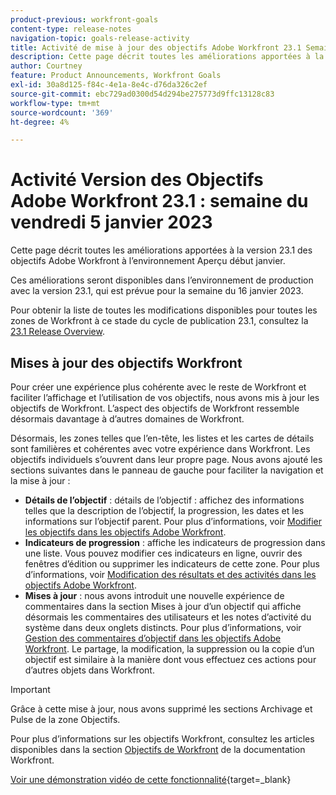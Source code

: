 ```yaml
---
product-previous: workfront-goals
content-type: release-notes
navigation-topic: goals-release-activity
title: Activité de mise à jour des objectifs Adobe Workfront 23.1 Semaine du 5 décembre 2023
description: Cette page décrit toutes les améliorations apportées à la version 23.1 des objectifs Adobe Workfront dans l’environnement Aperçu. Ces améliorations seront disponibles dans l’environnement de production au cours de la semaine du 16 janvier 2023.
author: Courtney
feature: Product Announcements, Workfront Goals
exl-id: 30a8d125-f84c-4e1a-8e4c-d76da326c2ef
source-git-commit: ebc729ad0300d54d294be275773d9ffc13128c83
workflow-type: tm+mt
source-wordcount: '369'
ht-degree: 4%

---
```


# Activité Version des Objectifs Adobe Workfront 23.1 : semaine du vendredi 5 janvier 2023

Cette page décrit toutes les améliorations apportées à la version 23.1 des objectifs Adobe Workfront à l’environnement Aperçu début janvier.

Ces améliorations seront disponibles dans l’environnement de production avec la version 23.1, qui est prévue pour la semaine du 16 janvier 2023.

<!-- For a list of all changes available for Workfront Goals at this point in the 21.2 release cycle, see [Adobe Workfront Goals with the 21.2 release](../../../../product-announcements/product-releases/goals-release-activity/goals-21.2-release/goals-release-21-2.md). -->

Pour obtenir la liste de toutes les modifications disponibles pour toutes les zones de Workfront à ce stade du cycle de publication 23.1, consultez la [23.1 Release Overview](/help/quicksilver/product-announcements/product-releases/23.1-release-activity/23-1-release-overview.md).

## Mises à jour des objectifs Workfront

Pour créer une expérience plus cohérente avec le reste de Workfront et faciliter l’affichage et l’utilisation de vos objectifs, nous avons mis à jour les objectifs de Workfront. L’aspect des objectifs de Workfront ressemble désormais davantage à d’autres domaines de Workfront.

Désormais, les zones telles que l’en-tête, les listes et les cartes de détails sont familières et cohérentes avec votre expérience dans Workfront.
Les objectifs individuels s’ouvrent dans leur propre page. Nous avons ajouté les sections suivantes dans le panneau de gauche pour faciliter la navigation et la mise à jour :

* **Détails de l’objectif** : détails de l’objectif : affichez des informations telles que la description de l’objectif, la progression, les dates et les informations sur l’objectif parent. Pour plus d’informations, voir [Modifier les objectifs dans les objectifs Adobe Workfront](/help/quicksilver/workfront-goals/goal-management/edit-goals.md).
* **Indicateurs de progression** : affiche les indicateurs de progression dans une liste. Vous pouvez modifier ces indicateurs en ligne, ouvrir des fenêtres d’édition ou supprimer les indicateurs de cette zone. Pour plus d’informations, voir [Modification des résultats et des activités dans les objectifs Adobe Workfront](/help/quicksilver/workfront-goals/results-and-activities/edit-results-and-activities.md).
* **Mises à jour** : nous avons introduit une nouvelle expérience de commentaires dans la section Mises à jour d’un objectif qui affiche désormais les commentaires des utilisateurs et les notes d’activité du système dans deux onglets distincts. Pour plus d’informations, voir [Gestion des commentaires d’objectif dans les objectifs Adobe Workfront](/help/quicksilver/workfront-goals/goal-management/manage-goal-comments.md).
Le partage, la modification, la suppression ou la copie d’un objectif est similaire à la manière dont vous effectuez ces actions pour d’autres objets dans Workfront.

>[!IMPORTANT]
>
>Grâce à cette mise à jour, nous avons supprimé les sections Archivage et Pulse de la zone Objectifs.

Pour plus d’informations sur les objectifs Workfront, consultez les articles disponibles dans la section [Objectifs de Workfront](/help/quicksilver/workfront-goals/workfront-goals.md) de la documentation Workfront.

[Voir une démonstration vidéo de cette fonctionnalité](https://video.tv.adobe.com/v/3413327/){target=_blank}